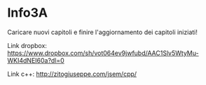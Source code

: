 # Info3A

Caricare nuovi capitoli e finire l'aggiornamento dei capitoli iniziati!

Link dropbox: https://www.dropbox.com/sh/vot064ev9jwfubd/AAC1Slv5WtyMu-WKI4dNEI60a?dl=0

Link c++: http://zitogiuseppe.com/jsem/cpp/
